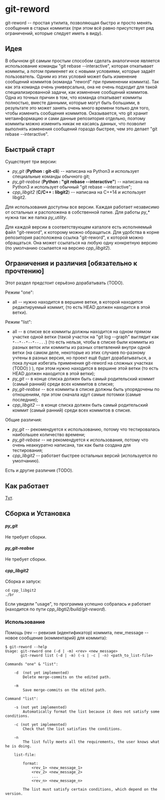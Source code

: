 # git-reword

git-reword -- простая утилита, позволяющая быстро и просто менять сообщения в старых коммитах (при этом всё равно присутствует ряд ограничений, 
которые следует иметь в виду).

## Идея

В обычном git самым простым способом сделать аналогичное является использование команды "git rebase --interactive", которая откатывает коммиты, 
а потом применяет их с новыми условиями, которые задаёт пользователь. Одним из этих условий может быть изменение сообщений коммитов 
(команда "reword" при применении коммита). 
Так как эта команда очень универсальна, 
она не очень подходит для такой специализированной задачи, как изменение сообщений коммитов. Одна из точных причин в том, 
что команда откатывает коммиты полностью, вместе данными, которые могут быть большими, 
в результате это может занять очень много времени только для того, чтобы изменить сообщения коммитов. 
Оказывается, что git хранит метаинформацию и сами данные репозитория отдельно, поэтому коммиты можно изменить никак не касаясь данных, 
что позволит выполнять изменения сообщений гораздо быстрее, чем это делает "git rebase --interactive".

## Быстрый старт

Существует три версии:
- *py_git*        (**Python : git-cli**)                    -- написана на Python3 и использует специальные команды обычного git;
- *py_git-reabse* (**Python : "git rebase --interactive"**) -- написана на Python3 и использует обычный "git rebase --interactive";
- *cpp_libgit2*   (**C/C++ : libgit2**)                     -- написана на C++14 и использует libgit2.

Для использования доступны все версии. Каждая работает независимо от остальных и расположена в собственной папке. Для работы *py_\** 
нужна так же папка *py_utility*.

Для каждой версии в соответствующем каталоге есть исполняемый файл "git-reword", к которому можно обращаться. 
Для удобства в корне репозитория расположена ссылка "git-reword", к которой можно обращаться. 
Она может ссылаться на любую одну конкретную версию (по умолчанию ссылается на версию *cpp_libgit2*).

## Ограничения и различия [обязательно к прочтению]

Этот раздел предстоит серьёзно дорабатывать (TODO).

Режим "one":
- all -- нужно находится в вершине ветки, в которой находится редактируемый коммит, (то есть HEAD должен находится в этой ветки).

Режим "list":
- all             -- в списке все коммиты должны находится на одном прямом участке одной ветки (такой участок на "git log --graph" 
выглядит как `*--*--*--*--...`) (то есть нельзя, чтобы в списке были коммиты из разных веток или коммиты из разных ответвлений внутри 
одной ветки (на самом деле, некоторые из этих случаев по-разному учтены в разных версия, но проект ещё будет дорабатываться, а пока лучше 
избегать применения git-reword на сложных участках (TODO) ) ), при этом нужно находится в вершине этой ветки (то есть HEAD должен находится в этой ветки);
- *py_git*        -- в конце списка должен быть самый родительский коммит (самый ранний) среди всех коммитов в списке;
- *py_git-reabse* -- все коммиты в списке должны быть упорядочены по отношениям, при этом сначала идут самые потомки (самые последние);
- *cpp_libgit2*   -- в конце списка должен быть самый родительский коммит (самый ранний) среди всех коммитов в списке.

Общие различия:
- *py_git*        -- рекомендуется к использованию, потому что тестировалась наибольшее количество времени;
- *py_git-rebase* -- не рекомендуется к использования, потому что очень неаккуратно написана, так как была создана для тестирования;
- *cpp_libgit2*   -- работает быстрее остальных версий (используется по умолчанию).

Есть и другие различия (TODO).

## Как работает

[Тут](howitworks.md).

## Сборка и Установка

#### *py_git*

Не требует сборки.

#### *py_git-reabse*

Не требует сборки.

#### *cpp_libgit2*

Сборка и запуск:

```
cd cpp_libgit2
./br
```

Если увидели "usage", то программа успешно собралась и работает (находится по пути *cpp_libgti2/build/git-reword*).

### Использование

Помощь (rev -- ревизия (идентификатор) коммита, new_message -- новое сообщение (комментарий) для коммита):

```
$ git-reword --help
Usage: git-reword one (-d | -m) <rev> <new_message>
       git-reword list (-d | -m) (-s | -c | -n) <path_to_list-file>
    
Commands "one" & "list":
    
    -d  (not yet implemented)
        Delete merge-commits on the edited path.
    
    -m
        Save merge-commits on the edited path.

Command "list":
    
    -s (not yet implemented)
        Automatically format the list because it does not satisfy some conditions.
    
    -c (not yet implemented)
        Check that the list satisfies the conditions.
    
    -n
        The list fully meets all the requirements, the user knows what he is doing.

    list-file:

        format:
            <rev_1> <new_message_1>
            <rev_2> <new_message_2>
            ...
            <rev_n> <new_message_n>
        
        The list must satisfy certain conditions, which depend on the version.
```
